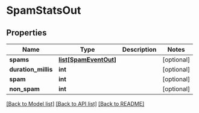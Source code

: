 # SpamStatsOut

## Properties
Name | Type | Description | Notes
------------ | ------------- | ------------- | -------------
**spams** | [**list[SpamEventOut]**](SpamEventOut.md) |  | [optional] 
**duration_millis** | **int** |  | [optional] 
**spam** | **int** |  | [optional] 
**non_spam** | **int** |  | [optional] 

[[Back to Model list]](../README.md#documentation-for-models) [[Back to API list]](../README.md#documentation-for-api-endpoints) [[Back to README]](../README.md)


